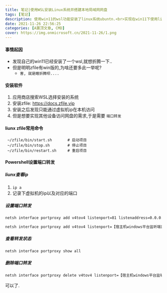 ```yaml
---
title: 笔记|使用WSL安装Linux系统并搭建本地局域网网盘
tags: [笔记]
description: 使用win11的wsl功能安装了linux系统ubuntn.<br>实现在win11下使用linux系统搭建的本地网盘来访问Windows的文件看电影的需求。
date: 2021-11-26 22:56:25
categories: [A置顶文章, CMD]
cover: https://img.onmicrosoft.cn/2021-11-26/1.png
---
```

#### 事情起因

- 发现自己的win11已经安装了一个wsl,就想折腾一下..
- 但是明明zfile有win版的,为啥还要多此一举呢?
  - `害, 就是瞎折腾呗....`


#### 安装软件

1. 应用商店搜索WSL选择安装的系统
2. 安装zfile: https://docs.zfile.vip
3. 安装之后发现只能通过虚拟机ip在本机访问
4. 但是想要实现其他设备访问网盘的需求,于是需要 `端口转发`

#### liunx zfile常用命令

```
 ~/zfile/bin/start.sh       # 启动项目
 ~/zfile/bin/stop.sh        # 停止项目
 ~/zfile/bin/restart.sh     # 重启项目
```



#### Powershell设置端口转发

##### liunx查看ip 

1. `ip a`
2. 记录下虚拟机的ip以及对应的端口

##### 设置端口转发

```cmd
netsh interface portproxy add v4tov4 listenport=81 listenaddress=0.0.0.0 connectport=8080 connectaddress=172.19.235.47 protocol=tcp
```



```cmd
netsh interface portproxy add v4tov4 listenport=【宿主机windows平台监听端口】 listenaddress=0.0.0.0 connectport=【wsl2平台监听端口】 connectaddress=【wsl2平台ip】protocol=tcp
```

##### 查看转发状态

```cmd
netsh interface portproxy show all
```

##### 删除端口转发

```cmd
netsh interface portproxy delete v4tov4 listenport=【宿主机windows平台监听端口】 listenaddress=0.0.0.0
```

可以了.
